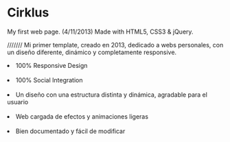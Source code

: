 # Cirklus
My first web page. (4/11/2013)
Made with HTML5, CSS3 & jQuery.

///////
Mi primer template, creado en 2013, dedicado a webs personales, con un diseño diferente, dinámico y completamente responsive.

<li>100% Responsive Design </li><br>
<li>100% Social Integration </li><br>
<li>Un diseño con una estructura distinta y dinámica, agradable para el usuario </li><br>
<li>Web cargada de efectos y animaciones ligeras </li><br>
<li>Bien documentado y fácil de modificar </li><br>
